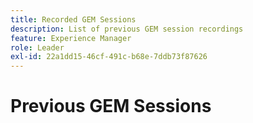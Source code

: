 ```yaml
---
title: Recorded GEM Sessions
description: List of previous GEM session recordings
feature: Experience Manager
role: Leader
exl-id: 22a1dd15-46cf-491c-b68e-7ddb73f87626
---
```

# Previous GEM Sessions
